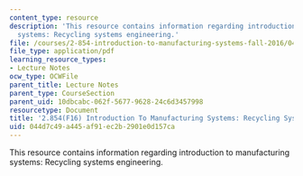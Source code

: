 ```yaml
---
content_type: resource
description: 'This resource contains information regarding introduction to manufacturing
  systems: Recycling systems engineering.'
file: /courses/2-854-introduction-to-manufacturing-systems-fall-2016/044d7c49a445af91ec2b2901e0d157ca_MIT2_854F16_Recycling.pdf
file_type: application/pdf
learning_resource_types:
- Lecture Notes
ocw_type: OCWFile
parent_title: Lecture Notes
parent_type: CourseSection
parent_uid: 10dbcabc-062f-5677-9628-24c6d3457998
resourcetype: Document
title: '2.854(F16) Introduction To Manufacturing Systems: Recycling Systems Engineering'
uid: 044d7c49-a445-af91-ec2b-2901e0d157ca
---
```

This resource contains information regarding introduction to manufacturing systems: Recycling systems engineering.

